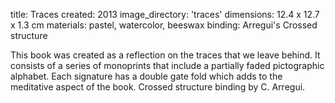 title: Traces 
created: 2013
image_directory: 'traces'
dimensions: 12.4 x 12.7 x 1.3 cm
materials: pastel, watercolor, beeswax
binding: Arregui's Crossed structure

This book was created as a reflection on the traces that we leave behind. It consists of a series of monoprints that include a partially faded pictographic alphabet. Each signature has a double gate fold which adds to the meditative aspect of the book. Crossed structure binding by C. Arregui.
